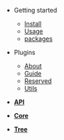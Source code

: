 <!-- # <img align="right" width="120" height="100" title="PostHTML" src="http://posthtml.github.io/posthtml/logo.svg"> -->

- Getting started

  - [Install](install.md)
  - [Usage](usage.md)
  - [packages](packages.md)

- Plugins

  - [About](plugins/readme.md)
  - [Guide](plugins/guide.md)
  - [Reserved](plugins/reserved.md)
  - [Utils](plugins/utils.md)

- [**API**](api.md)

- [**Core**](core.md)

- [**Tree**](tree.md)
